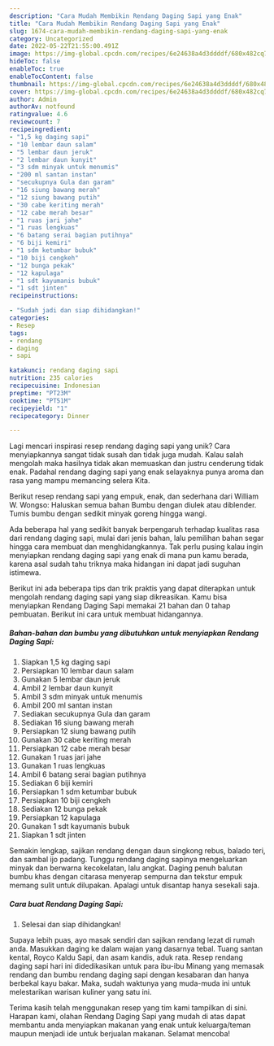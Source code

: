 ```yaml
---
description: "Cara Mudah Membikin Rendang Daging Sapi yang Enak"
title: "Cara Mudah Membikin Rendang Daging Sapi yang Enak"
slug: 1674-cara-mudah-membikin-rendang-daging-sapi-yang-enak
category: Uncategorized
date: 2022-05-22T21:55:00.491Z
image: https://img-global.cpcdn.com/recipes/6e24638a4d3ddddf/680x482cq70/rendang-daging-sapi-foto-resep-utama.jpg
hideToc: false
enableToc: true
enableTocContent: false
thumbnail: https://img-global.cpcdn.com/recipes/6e24638a4d3ddddf/680x482cq70/rendang-daging-sapi-foto-resep-utama.jpg
cover: https://img-global.cpcdn.com/recipes/6e24638a4d3ddddf/680x482cq70/rendang-daging-sapi-foto-resep-utama.jpg
author: Admin
authorAv: notfound
ratingvalue: 4.6
reviewcount: 7
recipeingredient:
- "1,5 kg daging sapi"
- "10 lembar daun salam"
- "5 lembar daun jeruk"
- "2 lembar daun kunyit"
- "3 sdm minyak untuk menumis"
- "200 ml santan instan"
- "secukupnya Gula dan garam"
- "16 siung bawang merah"
- "12 siung bawang putih"
- "30 cabe keriting merah"
- "12 cabe merah besar"
- "1 ruas jari jahe"
- "1 ruas lengkuas"
- "6 batang serai bagian putihnya"
- "6 biji kemiri"
- "1 sdm ketumbar bubuk"
- "10 biji cengkeh"
- "12 bunga pekak"
- "12 kapulaga"
- "1 sdt kayumanis bubuk"
- "1 sdt jinten"
recipeinstructions:

- "Sudah jadi dan siap dihidangkan!"
categories:
- Resep
tags:
- rendang
- daging
- sapi

katakunci: rendang daging sapi 
nutrition: 235 calories
recipecuisine: Indonesian
preptime: "PT23M"
cooktime: "PT51M"
recipeyield: "1"
recipecategory: Dinner

---
```





Lagi mencari inspirasi resep rendang daging sapi yang unik? Cara menyiapkannya sangat tidak susah dan tidak juga mudah. Kalau salah mengolah maka hasilnya tidak akan memuaskan dan justru cenderung tidak enak. Padahal rendang daging sapi yang enak selayaknya punya aroma dan rasa yang mampu memancing selera Kita.





Berikut resep rendang sapi yang empuk, enak, dan sederhana dari William W. Wongso: Haluskan semua bahan Bumbu dengan diulek atau diblender. Tumis bumbu dengan sedikit minyak goreng hingga wangi.

Ada beberapa hal yang sedikit banyak berpengaruh terhadap kualitas rasa dari rendang daging sapi, mulai dari jenis bahan, lalu pemilihan bahan segar hingga cara membuat dan menghidangkannya. Tak perlu pusing kalau ingin menyiapkan rendang daging sapi yang enak di mana pun kamu berada, karena asal sudah tahu triknya maka hidangan ini dapat jadi suguhan istimewa.






Berikut ini ada beberapa tips dan trik praktis yang dapat diterapkan untuk mengolah rendang daging sapi yang siap dikreasikan. Kamu bisa menyiapkan Rendang Daging Sapi memakai 21 bahan dan 0 tahap pembuatan. Berikut ini cara untuk membuat hidangannya.

<!--inarticleads1-->

##### Bahan-bahan dan bumbu yang dibutuhkan untuk menyiapkan Rendang Daging Sapi:

1. Siapkan 1,5 kg daging sapi
1. Persiapkan 10 lembar daun salam
1. Gunakan 5 lembar daun jeruk
1. Ambil 2 lembar daun kunyit
1. Ambil 3 sdm minyak untuk menumis
1. Ambil 200 ml santan instan
1. Sediakan secukupnya Gula dan garam
1. Sediakan 16 siung bawang merah
1. Persiapkan 12 siung bawang putih
1. Gunakan 30 cabe keriting merah
1. Persiapkan 12 cabe merah besar
1. Gunakan 1 ruas jari jahe
1. Gunakan 1 ruas lengkuas
1. Ambil 6 batang serai bagian putihnya
1. Sediakan 6 biji kemiri
1. Persiapkan 1 sdm ketumbar bubuk
1. Persiapkan 10 biji cengkeh
1. Sediakan 12 bunga pekak
1. Persiapkan 12 kapulaga
1. Gunakan 1 sdt kayumanis bubuk
1. Siapkan 1 sdt jinten


Semakin lengkap, sajikan rendang dengan daun singkong rebus, balado teri, dan sambal ijo padang. Tunggu rendang daging sapinya mengeluarkan minyak dan berwarna kecokelatan, lalu angkat. Daging penuh balutan bumbu khas dengan citarasa menyerap sempurna dan tekstur empuk memang sulit untuk dilupakan. Apalagi untuk disantap hanya sesekali saja. 

<!--inarticleads2-->

##### Cara buat Rendang Daging Sapi:


1. Selesai dan siap dihidangkan!

Supaya lebih puas, ayo masak sendiri dan sajikan rendang lezat di rumah anda. Masukkan daging ke dalam wajan yang dasarnya tebal. Tuang santan kental, Royco Kaldu Sapi, dan asam kandis, aduk rata. Resep rendang daging sapi hari ini didedikasikan untuk para ibu-ibu Minang yang memasak rendang dan bumbu rendang daging sapi dengan kesabaran dan hanya berbekal kayu bakar. Maka, sudah waktunya yang muda-muda ini untuk melestarikan warisan kuliner yang satu ini. 

Terima kasih telah menggunakan resep yang tim kami tampilkan di sini. Harapan kami, olahan Rendang Daging Sapi yang mudah di atas dapat membantu anda menyiapkan makanan yang enak untuk keluarga/teman maupun menjadi ide untuk berjualan makanan. Selamat mencoba!

